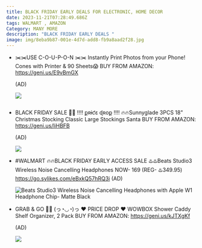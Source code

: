 ```yaml
---
title: BLACK FRIDAY EARLY DEALS FOR ELECTRONIC, HOME DECOR
date: 2023-11-21T07:28:49.686Z
tags: WALMART , AMAZON
Category: MANY MORE
description: "BLACK FRIDAY EARLY DEALS "
image: img/8eba9b87-001e-4d7d-add8-fb9a8aad2f28.jpg
---
```

* ✂️✂️USE C-O-U-P-O-N ✂️✂️
  Instantly Print Photos from your Phone! Cones with Printer & 90 Sheets😱 
  BUY FROM AMAZON: 
  https://geni.us/E9vBmGX 

  (AD) <!--StartFragment-->

  ![](https://m.media-amazon.com/images/I/81BgVklBGsL._AC_SL1500_.jpg)

  <!--EndFragment-->

  ![]()
* BLACK FRIDAY SALE 📣📣
  ‼️‼️ քʀɨƈɛ ɖʀօք ‼️‼️
  🔥🔥Sunnyglade 3PCS 18" Christmas Stocking Classic Large Stockings Santa 
  BUY FROM AMAZON: 
  https://geni.us/liHBFB 

  (AD)<!--StartFragment-->

  ![](https://m.media-amazon.com/images/I/81ypmpwIq+L._AC_SL1300_.jpg)

  <!--EndFragment-->
* \#WALMART 
  🔥🔥BLACK FRIDAY EARLY ACCESS SALE 
  ♨️♨️Beats Studio3 Wireless Noise Cancelling Headphones 
  NOW- 169 (REG- ♨️349.95) 
  https://go.sylikes.com/eBxkQ57hRQ3i 
  (AD)<!--StartFragment-->

  ![Beats Studio3 Wireless Noise Cancelling Headphones with Apple W1 Headphone Chip- Matte Black](https://i5.walmartimages.com/seo/Beats-Studio3-Wireless-Noise-Cancelling-Headphones-with-Apple-W1-Headphone-Chip-Matte-Black_d0f19be2-e68f-4b82-b95c-c37db53518ba_1.868e67b856407714e2c5405a7e2f094a.jpeg?odnHeight=640&odnWidth=640&odnBg=FFFFFF)

  <!--EndFragment-->
* GRAB & GO 🏃🏃
  (っ◔◡◔)っ ♥ PRICE DROP ♥ 
  WOWBOX Shower Caddy Shelf Organizer, 2 Pack 
  BUY FROM AMAZON: 
  https://geni.us/kJTXgKf 

  (AD)<!--StartFragment-->

  ![](https://m.media-amazon.com/images/I/81tzcJ74aVL._AC_SL1500_.jpg)

  <!--EndFragment-->